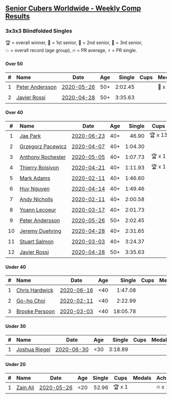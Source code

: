 <style>table {white-space: nowrap;}</style>

## [Senior Cubers Worldwide - Weekly Comp Results](/scw-comp/results/)
### 3x3x3 Blindfolded Singles

<span style="white-space: nowrap;">🏆 = overall winner</span>, <span style="white-space: nowrap;">🥇 = 1st senior</span>, <span style="white-space: nowrap;">🥈 = 2nd senior</span>, <span style="white-space: nowrap;">🥉 = 3rd senior</span>, <span style="white-space: nowrap;">💥 = overall record (age group)</span>, <span style="white-space: nowrap;">🔥 = PR average</span>, <span style="white-space: nowrap;">⚡ = PR single</span>.

#### Over 50

| # | Name | Date | Age | Single | Cups | Medals | Achievements | Video |
| :--: | :-- | :--: | :--: | --: | :--: | :-- | :-- | :-- |
| 1 | [Peter Andersson](../../persons/peter_andersson/333bf.md) | [2020-05-26](../../results/2020-05-26/333bf.md) | 50+ | 2:02.45 |  | 🥈 x 1, 🥉 x 1 | 💥 x 5, 🔥 x 1, ⚡ x 4 | [Link](https://www.facebook.com/events/1531820936993798?view=permalink&id=1533584773484081) |
| 2 | [Javier Rossi](../../persons/javier_rossi/333bf.md) | [2020-04-28](../../results/2020-04-28/333bf.md) | 50+ | 3:35.63 |  |  | ⚡ x 2 | [Link](https://www.facebook.com/events/534758690547855?view=permalink&id=535205530503171) |

#### Over 40

| # | Name | Date | Age | Single | Cups | Medals | Achievements | Video |
| :--: | :-- | :--: | :--: | --: | :--: | :-- | :-- | :-- |
| 1 | [Jae Park](../../persons/jae_park/333bf.md) | [2020-06-23](../../results/2020-06-23/333bf.md) | 40+ | 46.90 | 🏆 x 13 | 🥇 x 14 | 💥 x 2, 🔥 x 1, ⚡ x 2 | [Link](https://www.facebook.com/events/850175445522887?view=permalink&id=852285558645209) |
| 2 | [Grzegorz Pacewicz](../../persons/grzegorz_pacewicz/333bf.md) | [2020-04-07](../../results/2020-04-07/333bf.md) | 40+ | 1:04.30 |  | 🥈 x 3 | ⚡ x 2 | [Link](https://www.facebook.com/events/258196271885699?view=permalink&id=262125944826065) |
| 3 | [Anthony Rochester](../../persons/anthony_rochester/333bf.md) | [2020-05-05](../../results/2020-05-05/333bf.md) | 40+ | 1:07.73 | 🏆 x 1 | 🥇 x 1, 🥈 x 2, 🥉 x 1 | ⚡ x 2 | [Link](https://www.facebook.com/events/2624652641189887?view=permalink&id=2625346837787134) |
| 4 | [Thierry Boisivon](../../persons/thierry_boisivon/333bf.md) | [2020-04-21](../../results/2020-04-21/333bf.md) | 40+ | 1:11.93 | 🏆 x 1 | 🥇 x 1, 🥈 x 7, 🥉 x 4 | 🔥 x 3, ⚡ x 2 | [Link](https://www.facebook.com/events/1312095715657208?view=permalink&id=1316281738571939) |
| 5 | [Mark Adams](../../persons/mark_adams/333bf.md) | [2020-02-11](../../results/2020-02-11/333bf.md) | 40+ | 1:46.60 |  | 🥉 x 1 | ⚡ x 1 | [Link](https://www.facebook.com/events/173728187264773?view=permalink&id=176409236996668) |
| 6 | [Huy Nguyen](../../persons/huy_nguyen/333bf.md) | [2020-04-14](../../results/2020-04-14/333bf.md) | 40+ | 1:49.46 |  | 🥉 x 2 | 🔥 x 2, ⚡ x 3 | [Link](https://www.facebook.com/events/232067087873656?view=permalink&id=233219761091722) |
| 7 | [Andy Nicholls](../../persons/andy_nicholls/333bf.md) | [2020-02-11](../../results/2020-02-11/333bf.md) | 40+ | 2:00.58 |  | 🥈 x 2, 🥉 x 2 | 🔥 x 1, ⚡ x 1 | [Link](https://www.facebook.com/events/173728187264773?view=permalink&id=174217337215858) |
| 8 | [Yoann Lecoeur](../../persons/yoann_lecoeur/333bf.md) | [2020-03-17](../../results/2020-03-17/333bf.md) | 40+ | 2:01.73 |  |  | ⚡ x 2 | [Link](https://www.facebook.com/events/616010612582835?view=permalink&id=617576952426201) |
| 9 | [Peter Andersson](../../persons/peter_andersson/333bf.md) | [2020-05-26](../../results/2020-05-26/333bf.md) | 50+ | 2:02.45 |  | 🥈 x 1, 🥉 x 1 | 💥 x 5, 🔥 x 1, ⚡ x 4 | [Link](https://www.facebook.com/events/1531820936993798?view=permalink&id=1533584773484081) |
| 10 | [Jeremy Duehring](../../persons/jeremy_duehring/333bf.md) | [2020-04-28](../../results/2020-04-28/333bf.md) | 40+ | 2:31.65 |  | 🥉 x 1 | ⚡ x 3 | [Link](https://www.facebook.com/events/534758690547855?view=permalink&id=538273463529711) |
| 11 | [Stuart Salmon](../../persons/stuart_salmon/333bf.md) | [2020-03-03](../../results/2020-03-03/333bf.md) | 40+ | 3:24.37 |  |  | ⚡ x 1 | [Link](https://www.facebook.com/events/186820176097844?view=permalink&id=188740669239128) |
| 12 | [Javier Rossi](../../persons/javier_rossi/333bf.md) | [2020-04-28](../../results/2020-04-28/333bf.md) | 50+ | 3:35.63 |  |  | ⚡ x 2 | [Link](https://www.facebook.com/events/534758690547855?view=permalink&id=535205530503171) |

#### Under 40

| # | Name | Date | Age | Single | Cups | Medals | Achievements | Video |
| :--: | :-- | :--: | :--: | --: | :--: | :-- | :-- | :-- |
| 1 | [Chris Hardwick](../../persons/chris_hardwick/333bf.md) | [2020-06-16](../../results/2020-06-16/333bf.md) | <40 | 1:47.08 |  |  | 🔥 x 2, ⚡ x 4 | [Link](https://www.facebook.com/events/208176410240808?view=permalink&id=210547000003749) |
| 2 | [Go-ho Choi](../../persons/go_ho_choi/333bf.md) | [2020-02-11](../../results/2020-02-11/333bf.md) | <40 | 2:22.99 |  |  | ⚡ x 1 | |
| 3 | [Brooke Persoon](../../persons/brooke_persoon/333bf.md) | [2020-03-03](../../results/2020-03-03/333bf.md) | <40 | 18:05.78 |  |  | ⚡ x 1 | [Link](https://www.facebook.com/events/186820176097844?view=permalink&id=191609515618910) |

#### Under 30

| # | Name | Date | Age | Single | Cups | Medals | Achievements | Video |
| :--: | :-- | :--: | :--: | --: | :--: | :-- | :-- | :-- |
| 1 | [Joshua Riegel](../../persons/joshua_riegel/333bf.md) | [2020-06-30](../../results/2020-06-30/333bf.md) | <30 | 3:18.89 |  |  | ⚡ x 2 | [Link](https://www.facebook.com/events/348465022802357?view=permalink&id=350599319255594) |

#### Under 20

| # | Name | Date | Age | Single | Cups | Medals | Achievements | Video |
| :--: | :-- | :--: | :--: | --: | :--: | :-- | :-- | :-- |
| 1 | [Zain Ali](../../persons/zain_ali/333bf.md) | [2020-05-26](../../results/2020-05-26/333bf.md) | <20 | 52.96 | 🏆 x 1 |  | 🔥 x 1, ⚡ x 1 | [Link](https://www.facebook.com/events/1531820936993798?view=permalink&id=1535485533294005) |


<!-- Global site tag (gtag.js) - Google Analytics -->
<script async src="https://www.googletagmanager.com/gtag/js?id=UA-86348435-3"></script>
<script>window.dataLayer = window.dataLayer || []; function gtag() {dataLayer.push(arguments);} gtag('js', new Date()); gtag('config', 'UA-86348435-3');</script>
